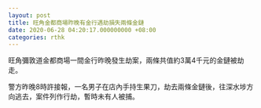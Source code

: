 ```yaml
---
layout: post
title: 旺角金都商場昨晚有金行遇劫損失兩條金鏈
date: 2020-06-28 04:20:17.000000000 +08:00
categories: rthk
---
```


旺角彌敦道金都商場一間金行昨晚發生劫案，兩條共值約3萬4千元的金鏈被劫走。 

警方昨晚8時許接報，一名男子在店內手持生果刀，劫去兩條金鏈後，往深水埗方向逃去，案件列作行劫，暫時未有人被捕。
